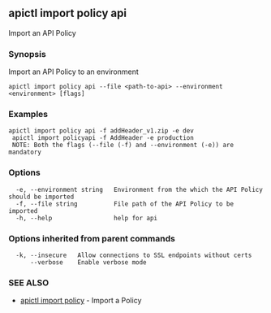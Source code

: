 ## apictl import policy api

Import an API Policy

### Synopsis

Import an API Policy to an environment

```
apictl import policy api --file <path-to-api> --environment <environment> [flags]
```

### Examples

```
apictl import policy api -f addHeader_v1.zip -e dev
 apictl import policyapi -f AddHeader -e production
 NOTE: Both the flags (--file (-f) and --environment (-e)) are mandatory
```

### Options

```
  -e, --environment string   Environment from the which the API Policy should be imported
  -f, --file string          File path of the API Policy to be imported
  -h, --help                 help for api
```

### Options inherited from parent commands

```
  -k, --insecure   Allow connections to SSL endpoints without certs
      --verbose    Enable verbose mode
```

### SEE ALSO

* [apictl import policy](apictl_import_policy.md)	 - Import a Policy


